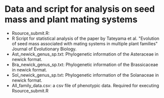 # Data and script for analysis on seed mass and plant mating systems
- Rsource_submit.R: 
-   R Script for statistical analysis of the paper by Tateyama et al. "Evolution of seed mass associated with mating systems in multiple plant families" Journal of Evolutionary Biology.
- Ast_newick_genus_sp.txt: Phylogenetic information of the Asteraceae in newick format. 
- Bra_newick_genus_sp.txt: Phylogenetic information of the Brassicaceae in newick format. 
- Sol_newick_genus_sp.txt: Phylogenetic information of the Solanaceae in newick format. 
- All_family_data.csv: a csv file of phenotypic data. Required for executing Rsource_submit.R
